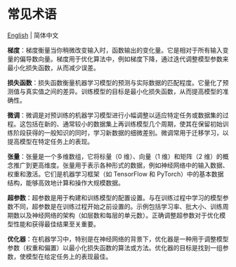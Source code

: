# 常见术语

[English](./index.md) | 简体中文

**梯度**：梯度衡量当你稍微改变输入时，函数输出的变化量。它是相对于所有输入变量的偏导数向量。梯度用于优化算法中，例如梯度下降，通过迭代调整模型参数来最小化损失函数，从而减少误差。

**损失函数**：损失函数衡量机器学习模型的预测与实际数据的匹配程度。它量化了预测值与真实值之间的差异。训练模型的目标是最小化损失函数，从而提高模型的准确性。

**微调**：微调是对预训练的机器学习模型进行小幅调整以适应特定任务或数据集的过程。这包括在新的、通常较小的数据集上再训练模型几个周期，使其在保留初始训练阶段获得的一般知识的同时，学习新数据的细微差别。微调常用于迁移学习，以提高模型在特定任务上的表现。

**张量**：张量是一个多维数组，它将标量（0 维）、向量（1 维）和矩阵（2 维）的概念推广到更高维度。张量用于表示各种形式的数据，例如神经网络中的输入数据、权重和激活。它们是机器学习框架（如 TensorFlow 和 PyTorch）中的基本数据结构，能够高效地计算和操作大规模数据。

**超参数**：超参数是用于构建和训练模型的配置设置。与在训练过程中学习的模型参数不同，超参数是在训练过程开始之前设置的。示例包括学习率、批大小、训练周期数以及神经网络的架构（如层数和每层的单元数）。正确调整超参数对于优化模型性能和获得最佳结果至关重要。

**优化器**：在机器学习中，特别是在神经网络的背景下，优化器是一种用于调整模型参数（权重和偏置）以最小化损失函数的算法或方法。优化器的目标是找到一组参数，使模型在给定任务上的表现最佳。
